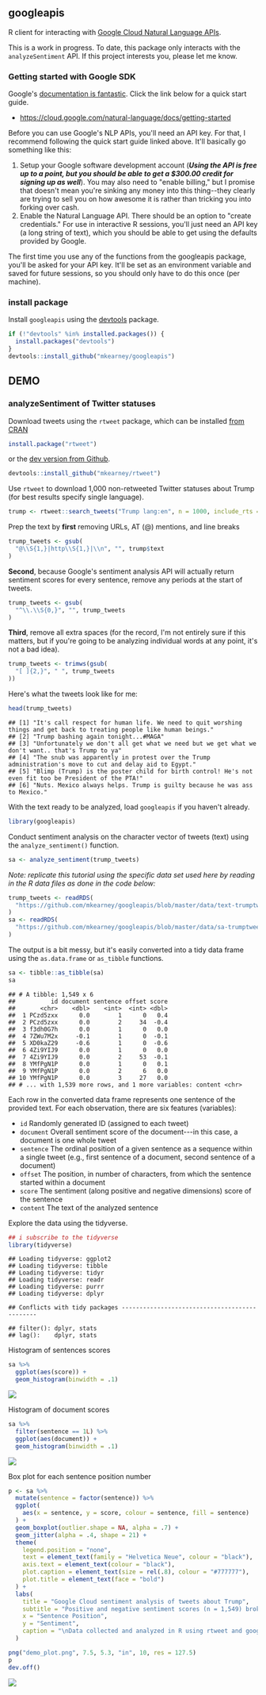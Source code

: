 
googleapis
----------

R client for interacting with [Google Cloud Natural Language APIs](https://cloud.google.com/natural-language/docs/basics).

This is a work in progress. To date, this package only interacts with the `analyzeSentiment` API. If this project interests you, please let me know.

### Getting started with Google SDK

Google's [documentation is fantastic](https://cloud.google.com/natural-language/docs/getting-started). Click the link below for a quick start guide.

-   <https://cloud.google.com/natural-language/docs/getting-started>

Before you can use Google's NLP APIs, you'll need an API key. For that, I recommend following the quick start guide linked above. It'll basically go something like this:

1.  Setup your Google software development account (***Using the API is free up to a point, but you should be able to get a $300.00 credit for signing up as well***). You may also need to "enable billing," but I promise that doesn't mean you're sinking any money into this thing--they clearly are trying to sell you on how awesome it is rather than tricking you into forking over cash.
2.  Enable the Natural Language API. There should be an option to "create credentials." For use in interactive R sessions, you'll just need an API key (a long string of text), which you should be able to get using the defaults provided by Google.

The first time you use any of the functions from the googleapis package, you'll be asked for your API key. It'll be set as an environment variable and saved for future sessions, so you should only have to do this once (per machine).

### install package

Install `googleapis` using the [devtools](https://github.com/hadley/devtools) package.

``` r
if (!"devtools" %in% installed.packages()) {
  install.packages("devtools")
}
devtools::install_github("mkearney/googleapis")
```

DEMO
----

### analyzeSentiment of Twitter statuses

Download tweets using the `rtweet` package, which can be installed [from CRAN](https://cran.r-project.org/package=rtweet)

``` r
install.package("rtweet")
```

or the [dev version from Github](https://github.com/mkearney/rtweet).

``` r
devtools::install_github("mkearney/rtweet")
```

Use `rtweet` to download 1,000 non-retweeted Twitter statuses about Trump (for best results specify single language).

``` r
trump <- rtweet::search_tweets("Trump lang:en", n = 1000, include_rts = FALSE)
```

Prep the text by **first** removing URLs, AT (@) mentions, and line breaks

``` r
trump_tweets <- gsub(
  "@\\S{1,}|http\\S{1,}|\\n", "", trump$text
)
```

**Second**, because Google's sentiment analysis API will actually return sentiment scores for every sentence, remove any periods at the start of tweets.

``` r
trump_tweets <- gsub(
  "^\\.\\S{0,}", "", trump_tweets
)
```

**Third**, remove all extra spaces (for the record, I'm not entirely sure if this matters, but if you're going to be analyzing individual words at any point, it's not a bad idea).

``` r
trump_tweets <- trimws(gsub(
  "[ ]{2,}", " ", trump_tweets
))
```

Here's what the tweets look like for me:

``` r
head(trump_tweets)
```

    ## [1] "It's call respect for human life. We need to quit worshing things and get back to treating people like human beings."
    ## [2] "Trump bashing again tonight...#MAGA"                                                                                 
    ## [3] "Unfortunately we don't all get what we need but we get what we don't want.. that's Trump to ya"                      
    ## [4] "The snub was apparently in protest over the Trump administration's move to cut and delay aid to Egypt."              
    ## [5] "Blimp (Trump) is the poster child for birth control! He's not even fit too be President of the PTA!"                 
    ## [6] "Nuts. Mexico always helps. Trump is guilty because he was ass to Mexico."

With the text ready to be analyzed, load `googleapis` if you haven't already.

``` r
library(googleapis)
```

Conduct sentiment analysis on the character vector of tweets (text) using the `analyze_sentiment()` function.

``` r
sa <- analyze_sentiment(trump_tweets)
```

*Note: replicate this tutorial using the specific data set used here by reading in the R data files as done in the code below:*

``` r
trump_tweets <- readRDS(
  "https://github.com/mkearney/googleapis/blob/master/data/text-trumptweets-demo.rds?raw=true"
)
sa <- readRDS(
  "https://github.com/mkearney/googleapis/blob/master/data/sa-trumptweets-demo.rds?raw=true"
)
```

The output is a bit messy, but it's easily converted into a tidy data frame using the `as.data.frame` or `as_tibble` functions.

``` r
sa <- tibble::as_tibble(sa)
sa
```

    ## # A tibble: 1,549 x 6
    ##          id document sentence offset score
    ##       <chr>    <dbl>    <int>  <int> <dbl>
    ##  1 PCzd5zxx      0.0        1      0   0.4
    ##  2 PCzd5zxx      0.0        2     34  -0.4
    ##  3 f3dh0G7h      0.0        1      0   0.0
    ##  4 7ZWu7M2x     -0.1        1      0  -0.1
    ##  5 XD0kaZ29     -0.6        1      0  -0.6
    ##  6 4Zi9YIJ9      0.0        1      0   0.0
    ##  7 4Zi9YIJ9      0.0        2     53  -0.1
    ##  8 YMfPgN1P      0.0        1      0   0.1
    ##  9 YMfPgN1P      0.0        2      6   0.0
    ## 10 YMfPgN1P      0.0        3     27   0.0
    ## # ... with 1,539 more rows, and 1 more variables: content <chr>

Each row in the converted data frame represents one sentence of the provided text. For each observation, there are six features (variables):

-   `id` Randomly generated ID (assigned to each tweet)
-   `document` Overall sentiment score of the document---in this case, a document is one whole tweet
-   `sentence` The ordinal position of a given sentence as a sequence within a single tweet (e.g., first sentence of a document, second sentence of a document)
-   `offset` The position, in number of characters, from which the sentence started within a document
-   `score` The sentiment (along positive and negative dimensions) score of the sentence
-   `content` The text of the analyzed sentence

Explore the data using the tidyverse.

``` r
## i subscribe to the tidyverse
library(tidyverse)
```

    ## Loading tidyverse: ggplot2
    ## Loading tidyverse: tibble
    ## Loading tidyverse: tidyr
    ## Loading tidyverse: readr
    ## Loading tidyverse: purrr
    ## Loading tidyverse: dplyr

    ## Conflicts with tidy packages ----------------------------------------------

    ## filter(): dplyr, stats
    ## lag():    dplyr, stats

Histogram of sentences scores

``` r
sa %>%
  ggplot(aes(score)) +
  geom_histogram(binwidth = .1)
```

![](README_files/figure-markdown_github-ascii_identifiers/unnamed-chunk-16-1.png)

Histogram of document scores

``` r
sa %>%
  filter(sentence == 1L) %>%
  ggplot(aes(document)) +
  geom_histogram(binwidth = .1)
```

![](README_files/figure-markdown_github-ascii_identifiers/unnamed-chunk-17-1.png)

Box plot for each sentence position number

``` r
p <- sa %>%
  mutate(sentence = factor(sentence)) %>%
  ggplot(
    aes(x = sentence, y = score, colour = sentence, fill = sentence)
  ) +
  geom_boxplot(outlier.shape = NA, alpha = .7) + 
  geom_jitter(alpha = .4, shape = 21) + 
  theme(
    legend.position = "none",
    text = element_text(family = "Helvetica Neue", colour = "black"),
    axis.text = element_text(colour = "black"),
    plot.caption = element_text(size = rel(.8), colour = "#777777"),
    plot.title = element_text(face = "bold")
  ) + 
  labs(
    title = "Google Cloud sentiment analysis of tweets about Trump",
    subtitle = "Positive and negative sentiment scores (n = 1,549) broken down by sentence position",
    x = "Sentence Position", 
    y = "Sentiment",
    caption = "\nData collected and analyzed in R using rtweet and googleapis packages\nCode and plot by Michael W. Kearney 2017"
  )

png("demo_plot.png", 7.5, 5.3, "in", 10, res = 127.5)
p
dev.off()
```

<img src="demo_plot.png"></img>
